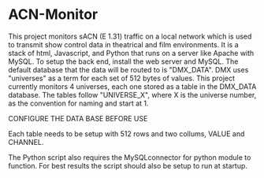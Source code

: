 # ACN-Monitor
This project monitors sACN (E 1.31) traffic on a local network which is used to transmit show control data in
theatrical and film environments. It is a stack of html, Javascript, and Python that runs on a server like Apache
with MySQL. To setup the back end, install the web server and MySQL. The default database that the data will be routed
to is "DMX_DATA". DMX uses "universes" as a term for each set of 512 bytes of values. This project currently monitors
4 universes, each one stored as a table in the DMX_DATA database. The tables follow "UNIVERSE_X", where X is the universe number,
as the convention for naming and start at 1.
<p>CONFIGURE THE DATA BASE BEFORE USE<p>
Each table needs to be setup with 512 rows and two collums, VALUE and CHANNEL.<p>
The Python script also requires the MySQLconnector for python module to function. For best results the script should also
be setup to run at startup. 
